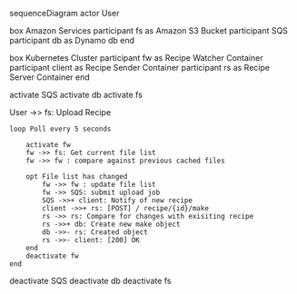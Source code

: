 sequenceDiagram
actor User

box Amazon Services
participant fs as Amazon S3 Bucket
participant SQS
participant db as Dynamo db
end

box Kubernetes Cluster
participant fw as Recipe Watcher Container
participant client as Recipe Sender Container
participant rs as Recipe Server Container
end



activate SQS
activate db
activate fs

User ->> fs: Upload Recipe

    loop Poll every 5 seconds

        activate fw
        fw ->> fs: Get current file list
        fw ->> fw : compare against previous cached files

        opt File list has changed
            fw ->> fw : update file list
            fw ->> SQS: submit upload job
            SQS ->>+ client: Notify of new recipe
            client ->>+ rs: [POST] / recipe/{id}/make
            rs ->> rs: Compare for changes with exisiting recipe
            rs ->>+ db: Create new make object
            db ->>- rs: Created object
            rs ->>- client: [200] OK 
        end 
        deactivate fw
    end

deactivate SQS
deactivate db
deactivate fs
